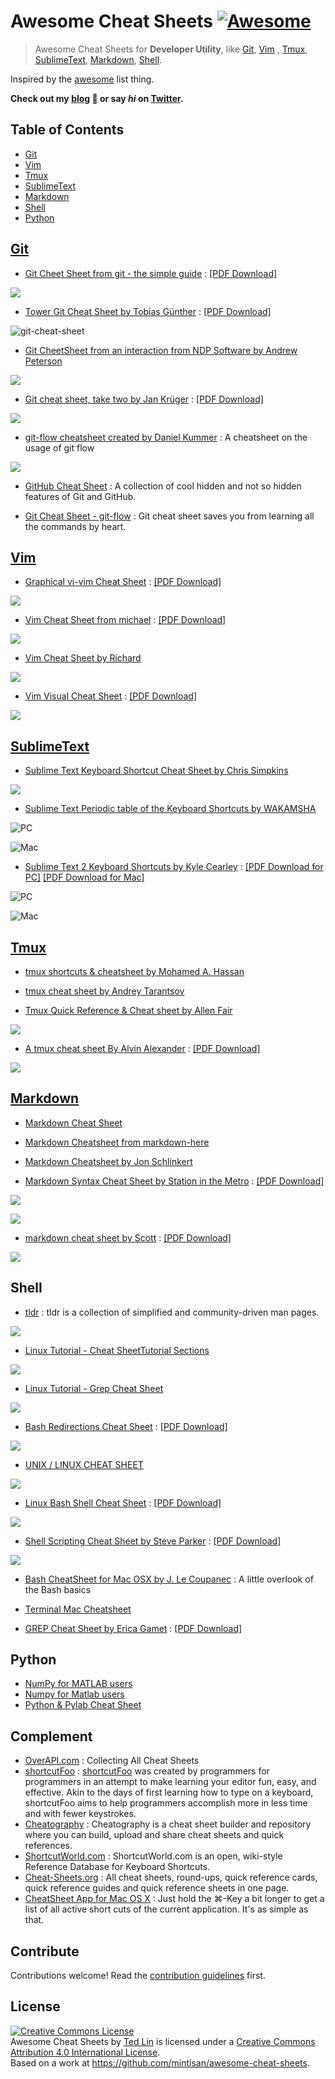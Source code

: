 
# Awesome Cheat Sheets [![Awesome](https://cdn.rawgit.com/sindresorhus/awesome/d7305f38d29fed78fa85652e3a63e154dd8e8829/media/badge.svg)](https://github.com/sindresorhus/awesome)


> Awesome Cheat Sheets for **Developer Utility**, like [Git](#git), [Vim](#vim)
, [Tmux](#tmux), [SublimeText](#sublimetext), [Markdown](#markdown), [Shell](#shell).

Inspired by the [awesome](https://github.com/sindresorhus/awesome) list thing.

**Check out my [blog](http://mintisan.github.io) 🦄 or say *hi* on [Twitter](https://twitter.com/mintisan).**

## Table of Contents

- [Git](#git)
- [Vim](#vim)
- [Tmux](#tmux)
- [SublimeText](#sublimetext)
- [Markdown](#markdown)
- [Shell](#shell)
- [Python](#python)

## [Git](https://git-scm.com/)

- [Git Cheet Sheet from git - the simple guide](http://rogerdudler.github.io/git-guide/) : [[PDF Download]](http://rogerdudler.github.io/git-guide/files/git_cheat_sheet.pdf)

![](./attach/git_cheat_sheet.jpg)

- [Tower Git Cheat Sheet by Tobias Günther](https://www.git-tower.com/blog/git-cheat-sheet/) : [[PDF Download]](https://www.git-tower.com/blog/git-cheat-sheet/)

![git-cheat-sheet](https://github.com/tomaslau/awesome-cheat-sheets/assets/1141740/31b830d7-a9ad-4da7-84c7-8114064434a7)

- [Git CheetSheet from an interaction from NDP Software by Andrew Peterson](http://www.ndpsoftware.com/git-cheatsheet.html)

![](./attach/GitCheatsheetNDPSoftware.png)

- [Git cheat sheet, take two by Jan Krüger](https://jan-krueger.net/git-cheat-sheet-take-two/) : [[PDF Download]](https://jan-krueger.net/wordpress/wp-content/uploads/2007/09/git-cheat-sheet.pdf)

![](./attach/git-cheat-sheet.png)

- [git-flow cheatsheet created by Daniel Kummer](http://danielkummer.github.io/git-flow-cheatsheet/) : A cheatsheet on the usage of git flow

![](./attach/git_flow_cheatsheet.png)

- [GitHub Cheat Sheet](https://github.com/tiimgreen/github-cheat-sheet) : A collection of cool hidden and not so hidden features of Git and GitHub.

- [Git Cheat Sheet - git-flow](https://github.com/arslanbilal/git-cheat-sheet) : Git cheat sheet saves you from learning all the commands by heart.

## [Vim](http://www.vim.org/)

- [Graphical vi-vim Cheat Sheet](http://www.viemu.com/a_vi_vim_graphical_cheat_sheet_tutorial.html) : [[PDF Download]](http://www.glump.net/files/2012/08/vi-vim-cheat-sheet-and-tutorial.pdf)

![](./attach/vi-vim-cheat-sheet.png)

- [Vim Cheat Sheet from michael](http://michael.peopleofhonoronly.com/vim/) : [[PDF Download]](http://michael.peopleofhonoronly.com/vim/vim_cheat_sheet_for_programmers_screen.pdf)

![](./attach/vim_cheat_sheet_for_programmers_print.png)

- [Vim Cheat Sheet by Richard](http://vim.rtorr.com/)

![](./attach/Vim_Cheat_Sheet_by_Richard.png)

- [Vim Visual Cheat Sheet](http://blog.vgod.tw/2009/12/08/vim-cheat-sheet-for-programmers/) : [[PDF Download]](http://people.csail.mit.edu/vgod/vim/vim-cheat-sheet-en.pdf)

![](./attach/vim-cheat-sheet-en.png)

## [SublimeText](http://www.sublimetext.com/)

- [Sublime Text Keyboard Shortcut Cheat Sheet by Chris Simpkins](http://sweetme.at/2013/08/08/sublime-text-keyboard-shortcuts/)

![](./attach/Sublime_Text_Keyboard_Shortcut_Cheat_Sheet_Sweetmeat.png)

- [ Sublime Text Periodic table of the Keyboard Shortcuts by WAKAMSHA](http://wakamsha.github.io/dev.cm/appendix/cheatsheet/sublimetext.html)

![PC](./attach/Sublime_Text_Periodic_table_of_the_Keyboard_Shortcuts_for_PC.png)

![Mac](./attach/Sublime_Text_Periodic_table_of_the_Keyboard_Shortcuts_for_Mac_OSX.png)

- [Sublime Text 2 Keyboard Shortcuts by Kyle Cearley](http://www.ractoon.com/2012/10/sublime-text-2-keyboard-shortcuts-printable/) : [[PDF Download for PC]](https://d38dico4iqn2di.cloudfront.net/wp-content/uploads/2012/10/sublime_text_2_shortcuts_printable_ractoon.pdf) [[PDF Download for Mac]](https://d38dico4iqn2di.cloudfront.net/wp-content/uploads/2012/10/sublime_text_2_shortcuts_mac_printable_ractoon.pdf)

![PC](./attach/sublime_text_2_shortcuts_for_pc.png)

![Mac](./attach/sublime_text_2_shortcuts_for_mac.png)

## [Tmux](https://tmux.github.io/)

- [tmux shortcuts & cheatsheet by Mohamed A. Hassan](https://gist.github.com/MohamedAlaa/2961058)

<script src="https://gist.github.com/MohamedAlaa/2961058.js"></script>

- [tmux cheat sheet by Andrey Tarantsov](https://gist.github.com/andreyvit/2921703)

<script src="https://gist.github.com/andreyvit/2921703.js"></script>

- [Tmux Quick Reference & Cheat sheet by Allen Fair](https://gist.github.com/afair/3489752)
<script src="https://gist.github.com/afair/3489752.js"></script>

![](./attach/tmux-quick-reference-and-cheat-cheet.png)

- [A tmux cheat sheet By Alvin Alexander](http://alvinalexander.com/linux-unix/tmux-cheat-sheet-commands-pdf) : [[PDF Download]](http://alvinalexander.com/downloads/linux/tmux-cheat-sheet.pdf)

![](./attach/tmux-cheat-sheet.png)

## [Markdown](https://daringfireball.net/projects/markdown/)

- [Markdown Cheat Sheet](https://www.git-tower.com/learn/cheat-sheets/markdown)

- [Markdown Cheatsheet from markdown-here](https://github.com/adam-p/markdown-here/wiki/Markdown-Cheatsheet)

- [Markdown Cheatsheet by Jon Schlinkert](https://gist.github.com/jonschlinkert/5854601)
<script src="https://gist.github.com/jonschlinkert/5854601.js"></script>

- [Markdown Syntax Cheat Sheet by Station in the Metro](http://stationinthemetro.com/apps-and-scripts/markdown-cheat-sheet) : [[PDF Download]](http://stationinthemetro.com/wp-content/uploads/2013/04/Markdown_Cheat_Sheet_v1-1.pdf)

![](./attach/Markdown_Cheat_Sheet_v1-1_0001.jpg)

![](./attach/Markdown_Cheat_Sheet_v1-1_0002.jpg)

- [markdown cheat sheet by Scott](http://scottboms.com/downloads/documentation/markdown_cheatsheet.pdf) : [[PDF Download]](http://scottboms.com/downloads/documentation/markdown_cheatsheet.pdf)

![](./attach/markdown_cheatsheet.jpg)


## Shell

- [tldr](https://github.com/tldr-pages/tldr) : tldr is a collection of simplified and community-driven man pages.

![](./attach/shell-tldr-tar.png)

- [Linux Tutorial - Cheat SheetTutorial Sections ](http://ryanstutorials.net/linuxtutorial/cheatsheet.php)

![](./attach/shell-Linux-Tutorial-Cheat-Sheet.png)

- [Linux Tutorial - Grep Cheat Sheet](http://ryanstutorials.net/linuxtutorial/cheatsheetgrep.php)

![](./attach/shell-Linux-Tutorial-Grep-Cheat-Sheet.png)

- [Bash Redirections Cheat Sheet](http://www.catonmat.net/download/bash-redirections-cheat-sheet.pdf) : [[PDF Download]](http://www.catonmat.net/download/bash-redirections-cheat-sheet.pdf)

![](./attach/bash-redirections-cheat-sheet.jpg)

- [UNIX / LINUX CHEAT SHEET](http://cheatsheetworld.com/programming/unix-linux-cheat-sheet/)

![](./attach/Unix_Linux_Cheat_Sheet.png)

- [Linux Bash Shell Cheat Sheet](http://cli.learncodethehardway.org/bash_cheat_sheet.pdf) : [[PDF Download]](http://cli.learncodethehardway.org/bash_cheat_sheet.pdf)

![](./attach/bash_cheat_sheet.png)

- [Shell Scripting Cheat Sheet by Steve Parker](http://steve-parker.org/sh/cheatsheet.pdf) : [[PDF Download]](http://steve-parker.org/sh/cheatsheet.pdf)

![](./attach/simple_bash_cheatsheet.jpg)

- [Bash CheatSheet for Mac OSX by J. Le Coupanec](https://gist.github.com/LeCoupa/122b12050f5fb267e75f) : A little overlook of the Bash basics
<script src="https://gist.github.com/LeCoupa/122b12050f5fb267e75f.js"></script>

- [Terminal Mac Cheatsheet](https://github.com/0nn0/terminal-mac-cheatsheet)

- [GREP Cheat Sheet by Erica Gamet](http://www.ericagamet.com/wp-content/uploads/2011/11/Erica-Gamets-GREP-Cheat-Sheet.pdf) : [[PDF Download]](http://www.ericagamet.com/wp-content/uploads/2011/11/Erica-Gamets-GREP-Cheat-Sheet.pdf)

## Python

- [NumPy for MATLAB users](http://mathesaurus.sourceforge.net/matlab-numpy.html)
- [Numpy for Matlab users](https://docs.scipy.org/doc/numpy-dev/user/numpy-for-matlab-users.html)
- [Python & Pylab Cheat Sheet](http://www.physik.uzh.ch/lectures/informatik/python/res/pyrefcard.pdf)


## Complement

- [OverAPI.com](http://overapi.com/) : Collecting All Cheat Sheets
- [shortcutFoo](https://www.shortcutfoo.com/) : [shortcutFoo](https://twitter.com/#!/shortcutfoo) was created by programmers for programmers in an attempt to make learning your editor fun, easy, and effective. Akin to the days of first learning how to type on a keyboard, shortcutFoo aims to help programmers accomplish more in less time and with fewer keystrokes.
- [Cheatography](http://www.cheatography.com/) : Cheatography is a cheat sheet builder and repository where you can build, upload and share cheat sheets and quick references.
- [ShortcutWorld.com](http://www.shortcutworld.com/) : ShortcutWorld.com is an open, wiki-style Reference Database for Keyboard Shortcuts.
- [Cheat-Sheets.org](http://www.cheat-sheets.org/) : All cheat sheets, round-ups, quick reference cards, quick reference guides and quick reference sheets in one page. 
- [CheatSheet App for Mac OS X](https://www.mediaatelier.com/CheatSheet/) : Just hold the ⌘-Key a bit longer to get a list of all active short cuts of the current application. It's as simple as that.



## Contribute

Contributions welcome! Read the [contribution guidelines](contributing.md) first.


## License

<a rel="license" href="http://creativecommons.org/licenses/by/4.0/"><img alt="Creative Commons License" style="border-width:0" src="https://i.creativecommons.org/l/by/4.0/80x15.png" /></a><br /><span xmlns:dct="http://purl.org/dc/terms/" href="http://purl.org/dc/dcmitype/Dataset" property="dct:title" rel="dct:type">Awesome Cheat Sheets</span> by <a xmlns:cc="http://creativecommons.org/ns#" href="http://mintisan.github.io/" property="cc:attributionName" rel="cc:attributionURL">Ted Lin</a> is licensed under a <a rel="license" href="http://creativecommons.org/licenses/by/4.0/">Creative Commons Attribution 4.0 International License</a>.<br />Based on a work at <a xmlns:dct="http://purl.org/dc/terms/" href="https://github.com/mintisan/awesome-cheat-sheets" rel="dct:source">https://github.com/mintisan/awesome-cheat-sheets</a>.
